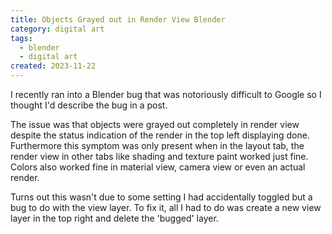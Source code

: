 ```yaml
---
title: Objects Grayed out in Render View Blender
category: digital art
tags:
  - blender
  - digital art
created: 2023-11-22
---
```


I recently ran into a Blender bug that was notoriously difficult to Google so I thought I'd describe the bug in a post.

The issue was that objects were grayed out completely in render view despite the status indication of the render in the top left displaying done. Furthermore this symptom was only present when in the layout tab, the render view in other tabs like shading and texture paint worked just fine. Colors also worked fine in material view, camera view or even an actual render.

Turns out this wasn't due to some setting I had accidentally toggled but a bug to do with the view layer. To fix it, all I had to do was create a new view layer in the top right and delete the 'bugged' layer.
